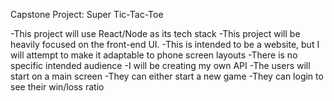 Capstone Project: Super Tic-Tac-Toe

-This project will use React/Node as its tech stack
-This project will be heavily focused on the front-end UI.
-This is intended to be a website, but I will attempt to make it adaptable to phone screen layouts
-There is no specific intended audience
-I will be creating my own API
-The users will start on a main screen
    -They can either start a new game
    -They can login to see their win/loss ratio